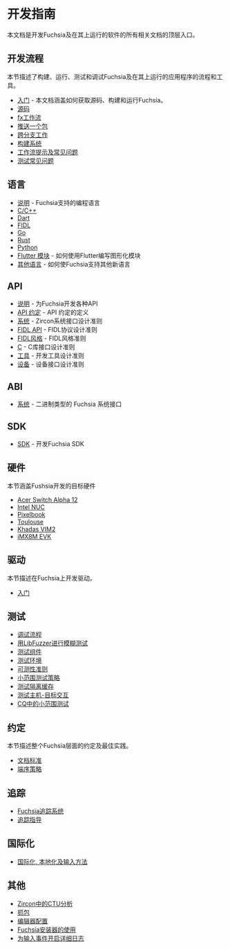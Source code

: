 <!-- # Development guides

This document is a top-level entry point to all of Fuchsia documentation related
to developing Fuchsia and software running on Fuchsia.
-->
# 开发指南

本文档是开发Fuchsia及在其上运行的软件的所有相关文档的顶层入口。
<!--
## Developer workflow

This sections describes the workflows and tools for building, running, testing
and debugging Fuchsia and programs running on Fuchsia.
-->
## 开发流程
本节描述了构建、运行、测试和调试Fuchsia及在其上运行的应用程序的流程和工具。

<!--
 - [Getting started](/docs/get-started/README.md) - This document
   covers getting the source, building and running Fuchsia.
 - [Source code](/docs/get-started/get_fuchsia_source.md)
 - [fx workflows](build/fx.md)
 - [Pushing a package](/docs/concepts/packages/package_update.md)
 - [Working across different petals](source_code/working_across_petals.md)
 - [Build system](/docs/concepts/build_system/index.md)
 - [Workflow tips and FAQ](source_code/workflow_tips_and_faq.md)
 - [Testing FAQ](testing/faq.md)
-->
 - [入门](/docs/get-started/README.md) - 本文档涵盖如何获取源码、构建和运行Fuchsia。
 - [源码](/docs/get-started/get_fuchsia_source.md)
 - [fx工作流](build/fx.md)
 - [推送一个包](/docs/concepts/packages/package_update.md)
 - [跨分支工作](source_code/working_across_petals.md)
 - [构建系统](/docs/concepts/build_system/index.md)
 - [工作流提示及常见问题](source_code/workflow_tips_and_faq.md)
 - [测试常见问题](testing/faq.md)

<!--
## Languages

 - [README](languages/README.md) - Language usage in Fuchsia
 - [C/C++](languages/c-cpp/README.md)
 - [Dart](languages/dart/README.md)
 - [FIDL](languages/fidl/README.md)
 - [Go](languages/go/README.md)
 - [Rust](languages/rust/README.md)
 - [Python](languages/python/README.md)
 - [Flutter modules](languages/dart/mods.md) - how to write a graphical module
   using Flutter
 - [New language](languages/new/README.md) - how to bring a new language to Fuchsia
-->

## 语言
 - [说明](languages/README.md) - Fuchsia支持的编程语言
 - [C/C++](languages/c-cpp/README.md)
 - [Dart](languages/dart/README.md)
 - [FIDL](languages/fidl/README.md)
 - [Go](languages/go/README.md)
 - [Rust](languages/rust/README.md)
 - [Python](languages/python/README.md)
 - [Flutter 模块](languages/dart/mods.md) - 如何使用Flutter编写图形化模块
 - [其他语言](languages/new/README.md) - 如何使Fuchsia支持其他新语言

<!--
## API

 - [README](/docs/concepts/api/README.md) - Developing APIs for Fuchsia
 - [API Council](/docs/contribute/governance/api_council.md) - Definition of the API council
 - [System](/docs/concepts/api/system.md) - Rubric for designing the Zircon System Interface
 - [FIDL API][fidl-api] - Rubric for designing FIDL protocols
 - [FIDL style][fidl-style] - FIDL style rubric
 - [C](/docs/concepts/api/c.md) - Rubric for designing C library interfaces
 - [Tools](/docs/concepts/api/tools.md) - Rubrics for designing developer tools
 - [Devices](/docs/concepts/api/device_interfaces.md) - Rubric for designing device interfaces
-->
## API

 - [说明](/docs/concepts/api/README.md) - 为Fuchsia开发各种API
 - [API 约定](/docs/contribute/governance/api_council.md) - API 约定的定义
 - [系统](/docs/concepts/api/system.md) - Zircon系统接口设计准则
 - [FIDL API][fidl-api] - FIDL协议设计准则
 - [FIDL风格][fidl-style] - FIDL风格准则
 - [C](/docs/concepts/api/c.md) - C库接口设计准则
 - [工具](/docs/concepts/api/tools.md) - 开发工具设计准则
 - [设备](/docs/concepts/api/device_interfaces.md) - 设备接口设计准则

<!--
## ABI

 - [System](/docs/concepts/system/abi/system.md) - Describes scope of the binary-stable Fuchsia System Interface
-->

## ABI

 - [系统](/docs/concepts/system/abi/system.md) - 二进制类型的 Fuchsia 系统接口

<!--
## SDK

 - [SDK](idk/README.md) - information about developing the Fuchsia SDK
-->
## SDK

 - [SDK](idk/README.md) - 开发Fuchsia SDK

<!--
## Hardware

This section covers Fuchsia development hardware targets.

 - [Acer Switch Alpha 12][acer_12]
 - [Intel NUC][intel-nuc]
 - [Pixelbook][pixelbook]
 - [Toulouse][toulouse]
 - [Khadas VIM2][khadas-vim]
 - [iMX8M EVK][imx8mevk]
-->
## 硬件

本节涵盖Fushsia开发的目标硬件

 - [Acer Switch Alpha 12][acer_12]
 - [Intel NUC][intel-nuc]
 - [Pixelbook][pixelbook]
 - [Toulouse][toulouse]
 - [Khadas VIM2][khadas-vim]
 - [iMX8M EVK][imx8mevk]

<!--
## Drivers

This section covers developing drivers on Fuchsia.

 - [Getting started][drivers-start]
-->
## 驱动

本节描述在Fuchsia上开发驱动。

 - [入门][drivers-start]
 
 <!--
## Testing

 - [Debugging workflow](/docs/development/debugging/debugging.md)
 - [Fuzz testing with LibFuzzer](/docs/development/testing/fuzzing/overview.md)
 - [Test components](/docs/concepts/testing/v1_test_component.md)
 - [Test environments](/docs/concepts/testing/environments.md)
 - [Testability rubrics](/docs/concepts/testing/testability_rubric.md)
 - [Test flake policy](/docs/concepts/testing/test_flake_policy.md)
 - [Testing Isolated Cache Storage](/docs/concepts/testing/testing_isolated_cache_storage.md)
 - [Host-target interaction tests](/docs/development/testing/host_target_interaction_tests.md)
 - [Testing for Flakiness in CQ](/docs/development/testing/testing_for_flakiness_in_cq.md)
-->
## 测试

 - [调试流程](/docs/development/debugging/debugging.md)
 - [用LibFuzzer进行模糊测试](/docs/development/testing/fuzzing/overview.md)
 - [测试组件](/docs/concepts/testing/v1_test_component.md)
 - [测试环境](/docs/concepts/testing/environments.md)
 - [可测性准则](/docs/concepts/testing/testability_rubric.md)
 - [小范围测试策略](/docs/concepts/testing/test_flake_policy.md)
 - [测试隔离缓存](/docs/concepts/testing/testing_isolated_cache_storage.md)
 - [测试主机-目标交互](/docs/development/testing/host_target_interaction_tests.md)
 - [CQ中的小范围测试](/docs/development/testing/testing_for_flakiness_in_cq.md)

<!--
## Conventions

This section covers Fuchsia-wide conventions and best practices.

 - [Documentation standards](/docs/contribute/docs/documentation-standards.md)
 - [Endian policy](/docs/development/languages/endian.md)
-->

## 约定

本节描述整个Fuchsia层面的约定及最佳实践。

 - [文档标准](/docs/contribute/docs/documentation-standards.md)
 - [端序策略](/docs/development/languages/endian.md)

<!--
## Tracing

 - [Fuchsia tracing system](/docs/concepts/tracing/README.md)
 - [Tracing guides](/docs/development/tracing/README.md)
-->

## 追踪

 - [Fuchsia追踪系统](/docs/concepts/tracing/README.md)
 - [追踪指导](/docs/development/tracing/README.md)

<!--
## Internationalization

 - [Internationalization, localization and input methods](internationalization/README.md)
-->
## 国际化

 - [国际化, 本地化及输入方法](internationalization/README.md)

<!--
## Miscellaneous

 - [CTU analysis in Zircon](kernel/ctu_analysis.md)
 - [Packet capture](debugging/packet_capture.md)
 - [Editor configurations](/docs/development/editors/README.md)
 - [Using the Fuchsia Installer](/docs/development/hardware/installer.md)
 - [Enable verbose logging for input events](/docs/development/components/v1/verbose_logging.md)
-->
## 其他

 - [Zircon中的CTU分析](kernel/ctu_analysis.md)
 - [抓包](debugging/packet_capture.md)
 - [编辑器配置](/docs/development/editors/README.md)
 - [Fuchsia安装器的使用](/docs/development/hardware/installer.md)
 - [为输入事件开启详细日志](/docs/development/components/v1/verbose_logging.md)

[acer_12]: /docs/development/hardware/acer12.md "Acer 12"
[pixelbook]: /docs/development/hardware/pixelbook.md "Pixelbook"
[toulouse]: /docs/development/hardware/toulouse.md "Toulouse"
[khadas-vim]: /docs/development/hardware/khadas-vim.md "Khadas VIM2"
[imx8mevk]: /docs/development/hardware/imx8mevk.md "iMX8M EVK"
[intel-nuc]: /docs/development/hardware/intel_nuc.md "Intel NUC"
[fidl-style]: /docs/development/languages/fidl/guides/style.md
[fidl-api]: /docs/concepts/api/fidl.md
[drivers-start]: /docs/development/drivers/developer_guide/driver-development.md
